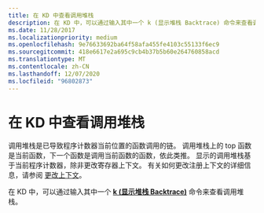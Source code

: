 ```yaml
---
title: 在 KD 中查看调用堆栈
description: 在 KD 中，可以通过输入其中一个 k (显示堆栈 Backtrace) 命令来查看调用堆栈。
ms.date: 11/28/2017
ms.localizationpriority: medium
ms.openlocfilehash: 9e76633692ba64f58afa455fe4103c55133f6ec9
ms.sourcegitcommit: 418e6617e2a695c9cb4b37b5b60e264760858acd
ms.translationtype: MT
ms.contentlocale: zh-CN
ms.lasthandoff: 12/07/2020
ms.locfileid: "96802873"
---
```

# <a name="viewing-the-call-stack-in-kd"></a>在 KD 中查看调用堆栈


调用堆栈是已导致程序计数器当前位置的函数调用的链。 调用堆栈上的 top 函数是当前函数，下一个函数是调用当前函数的函数，依此类推。 显示的调用堆栈基于当前程序计数器，除非更改寄存器上下文。 有关如何更改注册上下文的详细信息，请参阅 [更改上下文](changing-contexts.md)。

在 KD 中，可以通过输入其中一个 [**k (显示堆栈 Backtrace)**](k--kb--kc--kd--kp--kp--kv--display-stack-backtrace-.md) 命令来查看调用堆栈。

 

 





